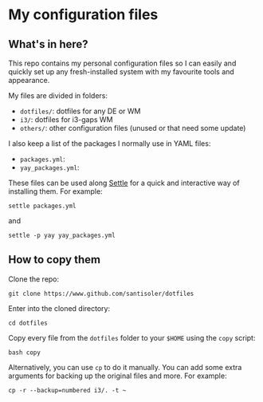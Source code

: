 # My configuration files

## What's in here?

This repo contains my personal configuration files so I can easily and quickly
set up any fresh-installed system with my favourite tools and appearance.

My files are divided in folders:

- `dotfiles/`: dotfiles for any DE or WM
- `i3/`: dotfiles for i3-gaps WM
- `others/`: other configuration files (unused or that need some update)

I also keep a list of the packages I normally use in YAML files:

- `packages.yml`:
- `yay_packages.yml`:

These files can be used along [Settle](https://github.com/santisoler/settle)
for a quick and interactive way of installing them.
For example:

```
settle packages.yml
```

and

```
settle -p yay yay_packages.yml
```

## How to copy them

Clone the repo:

```
git clone https://www.github.com/santisoler/dotfiles
```

Enter into the cloned directory:

```
cd dotfiles
```

Copy every file from the `dotfiles` folder to your `$HOME` using the `copy` script:

```
bash copy
```

Alternatively, you can use `cp` to do it manually.
You can add some extra arguments for backing up the original files and more.
For example:

```
cp -r --backup=numbered i3/. -t ~
```


